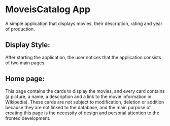 # MoveisCatalog App 

A simple application that displays movies, their description, rating and year of production.

## Display Style: 
After starting the application, the user notices that the application consists of two main pages.

## Home page:
This page contains the cards to display the movies, and every card contains (a picture, a name, a description and a link to the movie information in Wikipedia). 
These cards are not subject to modification, deletion or addition because they are not linked to the database, and the main purpose of creating this page is the necessity of design and personal attention to the fronted development. 


